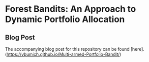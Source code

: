 # Forest Bandits: An Approach to Dynamic Portfolio Allocation

## Blog Post 

The accompanying blog post for this repository can be found [here].(https://vbumich.github.io/Multi-armed-Portfolio-Bandit/)
